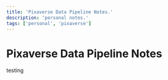 ```yaml
---
title: 'Pixaverse Data Pipeline Notes.'
description: 'personal notes.'
tags: ['personal', 'pixaverse']
---
```


# Pixaverse Data Pipeline Notes

testing